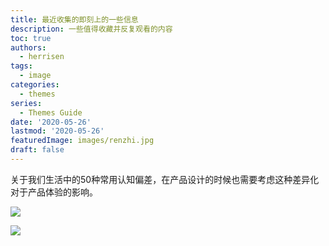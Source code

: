 ```yaml
---
title: 最近收集的即刻上的一些信息
description: 一些值得收藏并反复观看的内容
toc: true
authors:
  - herrisen
tags:
  - image
categories:
  - themes
series:
  - Themes Guide
date: '2020-05-26'
lastmod: '2020-05-26'
featuredImage: images/renzhi.jpg
draft: false
---
```

关于我们生活中的50种常用认知偏差，在产品设计的时候也需要考虑这种差异化对于产品体验的影响。
<!--more-->

![](images/renzhi.jpg)

![](renzhi.jpg)
